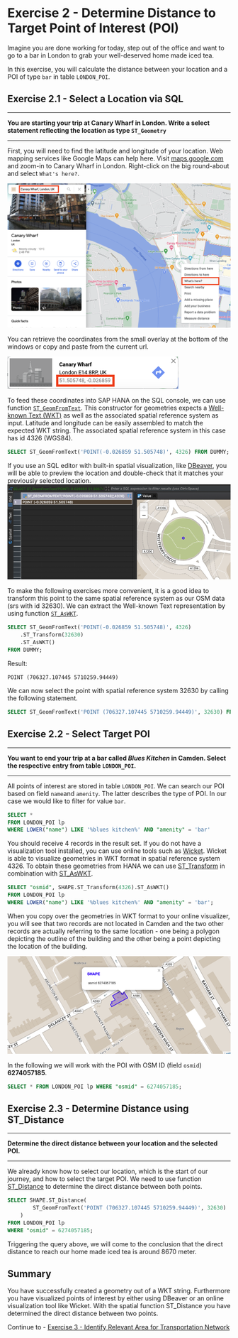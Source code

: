 # Exercise 2 - Determine Distance to Target Point of Interest (POI)

Imagine you are done working for today, step out of the office and want to go to a bar in London to grab your well-deserved home made iced tea.

In this exercise, you will calculate the distance between your location and a POI of type
`bar` in table `LONDON_POI`.

## Exercise 2.1 - Select a Location via SQL <a name="subex1"></a>
---
**You are starting your trip at Canary Wharf in London. Write a select statement reflecting the location as type `ST_Geometry`**

---

First, you will need to find the latitude and longitude of your location. Web mapping services like Google Maps can help here. Visit [maps.google.com](https://www.google.com/maps) and zoom-in to Canary Wharf in London. Right-click on the big round-about and select `What's here?`.

![](images/gmaps_whats_here.png)

You can retrieve the coordinates from the small overlay at the bottom of the windows or copy and paste from the current url.

![](images/gmaps_coordinates.png)

To feed these coordinates into SAP HANA on the SQL console, we can use function [`ST_GeomFromText`](https://help.sap.com/viewer/bc9e455fe75541b8a248b4c09b086cf5/2020_03_QRC/en-US/7a194a8e787c1014bed49b5134e6b930.html). This constructor for geometries expects a [Well-known Text (WKT)](https://en.wikipedia.org/wiki/Well-known_text_representation_of_geometry) as well as the associated spatial reference system as input. Latitude and longitude can be easily assembled to match the expected WKT string. The associated spatial reference system in this case has id 4326 (WGS84).

```sql
SELECT ST_GeomFromText('POINT(-0.026859 51.505748)', 4326) FROM DUMMY;
```

If you use an SQL editor with built-in spatial visualization, like [DBeaver](https://dbeaver.io/), you will be able to preview the location and double-check that it matches your previously selected location.
![](images/dbeaver_preview_location.png)

To make the following exercises more convenient, it is a good idea to transform this point to the same spatial reference system as our OSM data (srs with id 32630). We can extract the Well-known Text representation by using function [`ST_AsWKT`](https://help.sap.com/viewer/bc9e455fe75541b8a248b4c09b086cf5/2020_03_QRC/en-US/7a169dff787c1014a095b86992806f14.html).

```sql
SELECT ST_GeomFromText('POINT(-0.026859 51.505748)', 4326)
    .ST_Transform(32630)
    .ST_AsWKT()
FROM DUMMY;
```

Result:
```
POINT (706327.107445 5710259.94449)
```

We can now select the point with spatial reference system 32630 by calling the following statement.

```sql
SELECT ST_GeomFromText('POINT (706327.107445 5710259.94449)', 32630) FROM DUMMY;
```

## Exercise 2.2 - Select Target POI <a name="subex2"></a>
---
**You want to end your trip at a bar called _Blues Kitchen_ in Camden. Select the respective entry from table `LONDON_POI`.**

---

All points of interest are stored in table `LONDON_POI`. We can search our POI based on field `name`and `amenity`. The latter describes the type of POI. In our case we would like to filter for value `bar`.

```sql
SELECT * 
FROM LONDON_POI lp 
WHERE LOWER("name") LIKE '%blues kitchen%' AND "amenity" = 'bar'
```

You should receive 4 records in the result set. If you do not have a visualization tool installed, you can use online tools such as [Wicket](https://arthur-e.github.io/Wicket/sandbox-gmaps3.html). Wicket is able to visualize geometries in WKT format in spatial reference system 4326. To obtain these geometries from HANA we can use [ST_Transform](https://help.sap.com/viewer/bc9e455fe75541b8a248b4c09b086cf5/2020_03_QRC/en-US/e2b1e876847a47de86140071ba487881.html) in combination with [ST_AsWKT](https://help.sap.com/viewer/bc9e455fe75541b8a248b4c09b086cf5/2020_03_QRC/en-US/7a169dff787c1014a095b86992806f14.html). 

```sql
SELECT "osmid", SHAPE.ST_Transform(4326).ST_AsWKT() 
FROM LONDON_POI lp 
WHERE LOWER("name") LIKE '%blues kitchen%' AND "amenity" = 'bar';
```

When you copy over the geometries in WKT format to your online visualizer, you will see that two records are not located in Camden and the two other records are actually referring to the same location - one being a polygon depicting the outline of the building and the other being a point depicting the location of the building.

![](images/dbeaver_camden_bar.png)

In the following we will work with the POI with OSM ID (field `osmid`) **6274057185**.

```sql
SELECT * FROM LONDON_POI lp WHERE "osmid" = 6274057185;
```


## Exercise 2.3 - Determine Distance using ST_Distance <a name="subex3"></a>
---
**Determine the direct distance between your location and the selected POI.**

---

We already know how to select our location, which is the start of our journey, and how to select the target POI. We need to use function [ST_Distance](https://help.sap.com/viewer/bc9e455fe75541b8a248b4c09b086cf5/2020_03_QRC/en-US/7a182aa3787c101481f996e3d419c720.html) to determine the direct distance between both points.

```sql
SELECT SHAPE.ST_Distance(
        ST_GeomFromText('POINT (706327.107445 5710259.94449)', 32630)
    ) 
FROM LONDON_POI lp 
WHERE "osmid" = 6274057185;
```

Triggering the query above, we will come to the conclusion that the direct distance to reach our home made iced tea is around 8670 meter.

## Summary

You have successfully created a geometry out of a WKT string. Furthermore you have visualized points of interest by either using DBeaver or an online visualization tool like Wicket. With the spatial function ST_Distance you have determined the direct distance between two points.

Continue to - [Exercise 3 - Identify Relevant Area for Transportation Network](../ex3/README.md)
